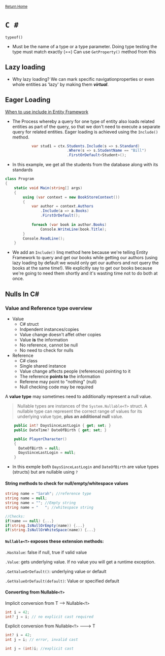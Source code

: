 <small>[Return Home](../../README.md)</small>

# `C #`

`typeof()`

- Must be the name of a type or a type parameter. Doing type testing the type must match exactly (==)
  Can use `GetProperty()` method from this

## Lazy loading
* Why lazy loading? We can mark specific navigationproperties or even whole entities as 'lazy' by making them ***virtual***.  

## Eager Loading

[When to use include in Entity Framework](https://foreverframe.net/when-use-include-with-entity-framework/)
- The Process whereby a query for one type of entity also loads related entities as part of the query, so that we don't need to execute a separate query for related entities. Eager loading is achieved using the `Include()` method.

```csharp
            var stud1 = ctx.Students.Include(s => s.Standard)
                            .Where(s => s.StudentName == "Bill")
                            .FirstOrDefault<Student>();
```
* In this example, we get all the students from the database along with its standards 

```csharp
class Program
{
    static void Main(string[] args)
    {
        using (var context = new BookStoreContext())
        {
            var author = context.Authors
                .Include(a => a.Books)
                .FirstOrDefault();
           
            foreach (var book in author.Books)
                Console.WriteLine(book.Title);
        }
        Console.ReadLine();
    }     

```
* We add an `Include()` linq method here because we're telling Entity Framework to query and get our books while getting our authors (using lazy loading by default we would only get our authors and not query the books at the same time!). We explicitly say to get our books because we're going to need them shortly and it's wasting time not to do both at once. 

## Nulls In C#

### Value and Reference type overview
* Value
    * C# struct
    * Indpendent instances/copies
    * Value change doesn't affet other copies
    * Value **is** the information
    * No reference, cannot be null
    * No need to check for nulls
* Reference
    * C# class
    * Single shared instance
    * Value change affects people (references) pointing to it
    * The reference **points to** the information
    * Referene may point to "nothing" (null)
    * Null checking code may be required

A **value type** may sometimes need to additionally represent a null value. 

>Nullable types are instances of the `System.Nullable<T>` struct. A nullable type can represent the correct range of values for its underlying value type, **plus an additional null** value.

```csharp
    public int? DaysSinceLastLogin { get; set; }
    public DateTime? DateOfBirth { get; set; }

    public PlayerCharacter()
    {
      DateOfBirth = null;
      DaysSinceLastLogin = null;
    }

```
* In this exmple both `DaysSinceLastLogin` and `DateOfBirth` are value types (structs) but are nullable using `?`

#### String methods to check for null/empty/whitespace values
```csharp
string name = "Sarah"; //reference type
string name = null;
string name = ""; //Empty string
string name = "   "; //whitespace string
```
```csharp
//Checks:
if(name == null) {...}
if(string.IsNullOrEmpty(name)) {...}
if(string.IsNullOrWhiteSpace(name)) {...}
```

#### `Nullable<T>` exposes these extension methods:

`.HasValue`:  false if null, true if valid value

`.Value`: gets underlying value. If no value you will get a runtime exception. 

`.GetValueOrDefault()`: underlying value or default

`.GetValueOrDefault(default)`: Value or specified default

#### Converting from Nullable`<T>`

Implicit conversion from T --> Nullable`<T>`

```csharp
int i = 42;
int? j = i; // no explicit cast required
```

Explicit conversion from Nullable`<T>` ---> T

```csharp
int? i = 42;
int j = i; // error, invalid cast

int j = (int)i; //explicit cast
```